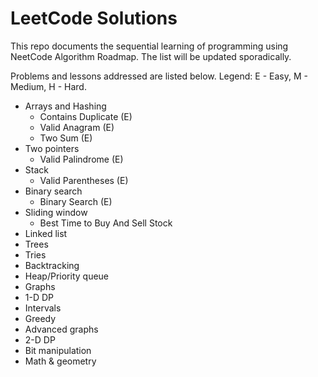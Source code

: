 # LeetCode Solutions

This repo documents the sequential learning of programming using NeetCode Algorithm Roadmap.
The list will be updated sporadically.

Problems and lessons addressed are listed below. Legend: E - Easy, M - Medium, H - Hard.

- Arrays and Hashing
  - Contains Duplicate (E)
  - Valid Anagram (E)
  - Two Sum (E)
- Two pointers
  - Valid Palindrome (E)
- Stack
  - Valid Parentheses (E)
- Binary search
  - Binary Search (E)
- Sliding window
  - Best Time to Buy And Sell Stock
- Linked list
- Trees
- Tries
- Backtracking
- Heap/Priority queue
- Graphs
- 1-D DP
- Intervals
- Greedy
- Advanced graphs
- 2-D DP
- Bit manipulation
- Math & geometry
